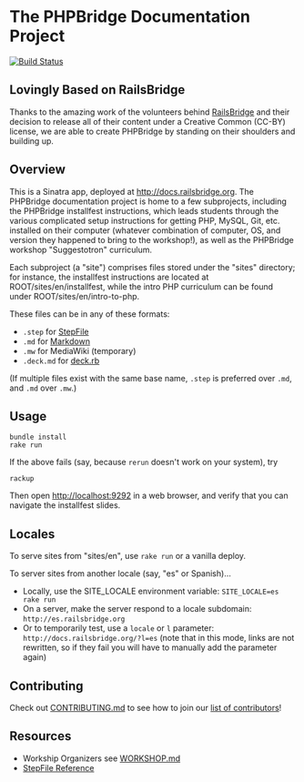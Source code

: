 # The PHPBridge Documentation Project

[![Build Status](https://travis-ci.org/phpbridge/docs.png)](https://travis-ci.org/phpbridge/docs)

## Lovingly Based on RailsBridge

Thanks to the amazing work of the volunteers behind [RailsBridge](http://railsbridge.org) and their
decision to release all of their content under a Creative Common (CC-BY) license, we are able to create
PHPBridge by standing on their shoulders and building up.

## Overview

This is a Sinatra app, deployed at <http://docs.railsbridge.org>. The PHPBridge documentation project is home to a few subprojects, including the PHPBridge installfest instructions, which leads students through the various complicated setup instructions for getting PHP, MySQL, Git, etc. installed on their computer (whatever combination of computer, OS, and version they happened to bring to the workshop!), as well as the PHPBridge workshop "Suggestotron" curriculum.

Each subproject (a "site") comprises files stored under the "sites" directory; for instance, the installfest instructions are located at ROOT/sites/en/installfest, while the intro PHP curriculum can be found under ROOT/sites/en/intro-to-php.

These files can be in any of these formats:

* `.step` for [StepFile](step_file_reference.md)
* `.md` for [Markdown](http://daringfireball.net/projects/markdown/syntax)
* `.mw` for MediaWiki (temporary)
* `.deck.md` for [deck.rb](https://github.com/alexch/deck.rb)

(If multiple files exist with the same base name, `.step` is preferred over `.md`, and `.md` over `.mw`.)

## Usage

    bundle install
    rake run

If the above fails (say, because `rerun` doesn't work on your system), try

    rackup

Then open <http://localhost:9292> in a web browser, and verify that you can navigate the installfest slides.

## Locales

To serve sites from "sites/en", use `rake run` or a vanilla deploy.

To server sites from another locale (say, "es" or Spanish)...
  * Locally, use the SITE_LOCALE environment variable: `SITE_LOCALE=es rake run`
  * On a server, make the server respond to a locale subdomain: `http://es.railsbridge.org`
  * Or to temporarily test, use a `locale` or `l` parameter: `http://docs.railsbridge.org/?l=es` (note that in this mode, links are not rewritten, so if they fail you will have to manually add the parameter again)

## Contributing

Check out [CONTRIBUTING.md](CONTRIBUTING.md) to see how to join our [list of contributors](https://github.com/phpbridge/docs/graphs/contributors)!

## Resources

- Workship Organizers see [WORKSHOP.md](WORKSHOP.md)
- [StepFile Reference](step_file_reference.md)
